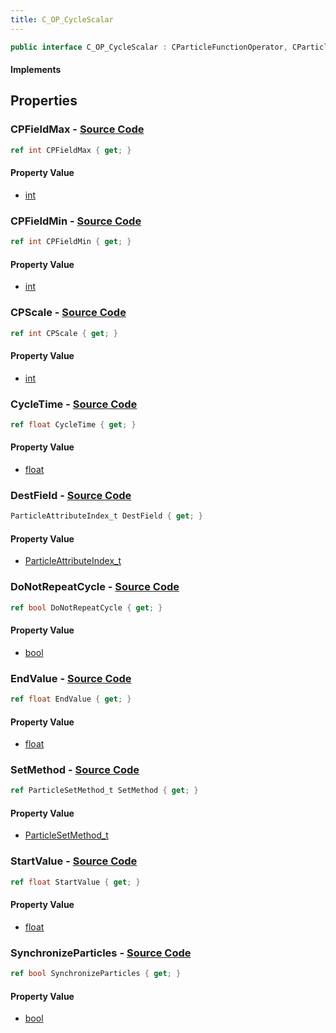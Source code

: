 ```yaml
---
title: C_OP_CycleScalar
---
```


```csharp
public interface C_OP_CycleScalar : CParticleFunctionOperator, CParticleFunction, ISchemaClass<CParticleFunction>, ISchemaClass<CParticleFunctionOperator>, ISchemaClass<C_OP_CycleScalar>, ISchemaField, ISchemaClass, INativeHandle
```

#### Implements

## Properties

### **CPFieldMax** - [Source Code](https://github.com/swiftly-solution/swiftlys2/blob/main/managed/src/SwiftlyS2.Generated/Schemas/Interfaces/C_OP_CycleScalar.cs#L32)

```csharp
ref int CPFieldMax { get; }
```

#### Property Value

- [int](https://learn.microsoft.com/dotnet/api/system.int32)

### **CPFieldMin** - [Source Code](https://github.com/swiftly-solution/swiftlys2/blob/main/managed/src/SwiftlyS2.Generated/Schemas/Interfaces/C_OP_CycleScalar.cs#L30)

```csharp
ref int CPFieldMin { get; }
```

#### Property Value

- [int](https://learn.microsoft.com/dotnet/api/system.int32)

### **CPScale** - [Source Code](https://github.com/swiftly-solution/swiftlys2/blob/main/managed/src/SwiftlyS2.Generated/Schemas/Interfaces/C_OP_CycleScalar.cs#L28)

```csharp
ref int CPScale { get; }
```

#### Property Value

- [int](https://learn.microsoft.com/dotnet/api/system.int32)

### **CycleTime** - [Source Code](https://github.com/swiftly-solution/swiftlys2/blob/main/managed/src/SwiftlyS2.Generated/Schemas/Interfaces/C_OP_CycleScalar.cs#L22)

```csharp
ref float CycleTime { get; }
```

#### Property Value

- [float](https://learn.microsoft.com/dotnet/api/system.single)

### **DestField** - [Source Code](https://github.com/swiftly-solution/swiftlys2/blob/main/managed/src/SwiftlyS2.Generated/Schemas/Interfaces/C_OP_CycleScalar.cs#L16)

```csharp
ParticleAttributeIndex_t DestField { get; }
```

#### Property Value

- [ParticleAttributeIndex_t](/docs/api/shared/schemadefinitions/particleattributeindex_t)

### **DoNotRepeatCycle** - [Source Code](https://github.com/swiftly-solution/swiftlys2/blob/main/managed/src/SwiftlyS2.Generated/Schemas/Interfaces/C_OP_CycleScalar.cs#L24)

```csharp
ref bool DoNotRepeatCycle { get; }
```

#### Property Value

- [bool](https://learn.microsoft.com/dotnet/api/system.boolean)

### **EndValue** - [Source Code](https://github.com/swiftly-solution/swiftlys2/blob/main/managed/src/SwiftlyS2.Generated/Schemas/Interfaces/C_OP_CycleScalar.cs#L20)

```csharp
ref float EndValue { get; }
```

#### Property Value

- [float](https://learn.microsoft.com/dotnet/api/system.single)

### **SetMethod** - [Source Code](https://github.com/swiftly-solution/swiftlys2/blob/main/managed/src/SwiftlyS2.Generated/Schemas/Interfaces/C_OP_CycleScalar.cs#L34)

```csharp
ref ParticleSetMethod_t SetMethod { get; }
```

#### Property Value

- [ParticleSetMethod_t](/docs/api/shared/schemadefinitions/particlesetmethod_t)

### **StartValue** - [Source Code](https://github.com/swiftly-solution/swiftlys2/blob/main/managed/src/SwiftlyS2.Generated/Schemas/Interfaces/C_OP_CycleScalar.cs#L18)

```csharp
ref float StartValue { get; }
```

#### Property Value

- [float](https://learn.microsoft.com/dotnet/api/system.single)

### **SynchronizeParticles** - [Source Code](https://github.com/swiftly-solution/swiftlys2/blob/main/managed/src/SwiftlyS2.Generated/Schemas/Interfaces/C_OP_CycleScalar.cs#L26)

```csharp
ref bool SynchronizeParticles { get; }
```

#### Property Value

- [bool](https://learn.microsoft.com/dotnet/api/system.boolean)

